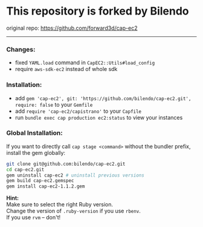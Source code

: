 # This repository is forked by Bilendo
original repo: https://github.com/forward3d/cap-ec2

---

### Changes:
- fixed `YAML.load` command in `CapEC2::Utils#load_config`
- require `aws-sdk-ec2` instead of whole sdk


### Installation:
- add `gem 'cap-ec2', git: 'https://github.com/bilendo/cap-ec2.git', require: false` to your `Gemfile`
- add `require 'cap-ec2/capistrano'` to your `Capfile`
- run `bundle exec cap production ec2:status` to view your instances


### Global Installation:
If you want to directly call `cap stage <command>` without the bundler prefix,  
install the gem globally:
```bash
git clone git@github.com:bilendo/cap-ec2.git
cd cap-ec2.git
gem uninstall cap-ec2 # uninstall previous versions
gem build cap-ec2.gemspec
gem install cap-ec2-1.1.2.gem
```

**Hint:**  
Make sure to select the right Ruby version.  
Change the version of `.ruby-version` if you use `rbenv`.  
If you use `rvm` – don't!
